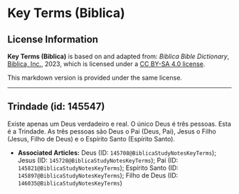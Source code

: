 # Key Terms (Biblica)

## License Information

**Key Terms (Biblica)** is based on and adapted from: _Biblica Bible Dictionary_, [Biblica, Inc.](https://www.biblica.com/), 2023, which is licensed under a [CC BY-SA 4.0 license](https://creativecommons.org/licenses/by-sa/4.0/legalcode.en).

This markdown version is provided under the same license.



--------------------------------

## Trindade (id: 145547)

Existe apenas um Deus verdadeiro e real. O único Deus é três pessoas. Esta é a Trindade. As três pessoas são Deus o Pai (Deus, Pai), Jesus o Filho (Jesus, Filho de Deus) e o Espírito Santo (Espírito Santo).

* **Associated Articles:** Deus (ID: `145708@BiblicaStudyNotesKeyTerms`); Jesus (ID: `145728@BiblicaStudyNotesKeyTerms`); Pai (ID: `145821@BiblicaStudyNotesKeyTerms`); Espírito Santo (ID: `145897@BiblicaStudyNotesKeyTerms`); Filho de Deus (ID: `146035@BiblicaStudyNotesKeyTerms`)

